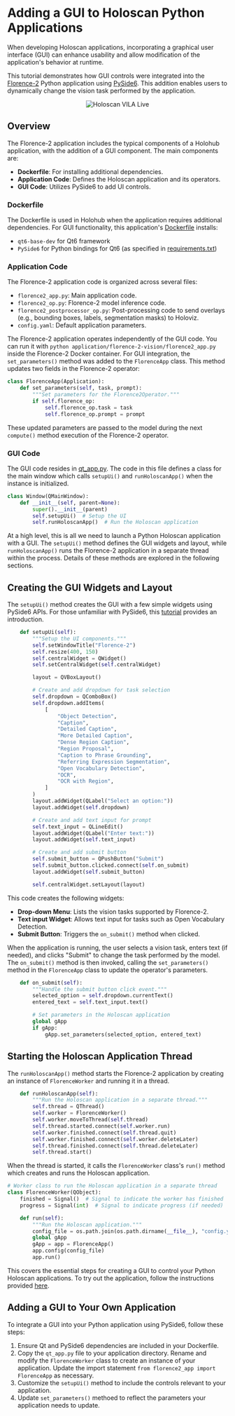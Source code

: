 # Adding a GUI to Holoscan Python Applications

When developing Holoscan applications, incorporating a graphical user interface (GUI) can enhance usability and allow modification of the application's behavior at runtime.

This tutorial demonstrates how GUI controls were integrated into the [Florence-2](https://github.com/nvidia-holoscan/holohub/tree/main/applications/florence-2-vision) Python application using [PySide6](https://doc.qt.io/qtforpython-6/). This addition enables users to dynamically change the vision task performed by the application.

<p align="center">
  <img src="./demo.gif" alt="Holoscan VILA Live">
</p>

## Overview

The Florence-2 application includes the typical components of a Holohub application, with the addition of a GUI component. 
The main components are:

- <b>Dockerfile</b>: For installing additional dependencies.
- <b>Application Code</b>: Defines the Holoscan application and its operators.
- <b>GUI Code</b>: Utilizes PySide6 to add UI controls.


### Dockerfile

The Dockerfile is used in Holohub when the application requires additional dependencies. For GUI functionality, this application's 
[Dockerfile](https://github.com/nvidia-holoscan/holohub/blob/main/applications/florence-2-vision/Dockerfile) installs:

* `qt6-base-dev` for Qt6 framework
* `PySide6` for Python bindings for Qt6 (as specified in [requirements.txt](https://github.com/nvidia-holoscan/holohub/blob/main/applications/florence-2-vision/requirements.txt))

### Application Code

The Florence-2 application code is organized across several files:

* `florence2_app.py`: Main application code.
* `florence2_op.py`: Florence-2 model inference code.
* `florence2_postprocessor_op.py`: Post-processing code to send overlays (e.g., bounding boxes, labels, segmentation masks) to Holoviz.
* `config.yaml`: Default application parameters.

The Florence-2 application operates independently of the GUI code. You can run it with `python application/florence-2-vision/florence2_app.py` inside the Florence-2 Docker container. For GUI integration, the `set_parameters()` method was added to the `FlorenceApp` class. This method updates two fields in the Florence-2 operator:

```python
class FlorenceApp(Application):
    def set_parameters(self, task, prompt):
        """Set parameters for the Florence2Operator."""
        if self.florence_op:
            self.florence_op.task = task
            self.florence_op.prompt = prompt
```

These updated parameters are passed to the model during the next `compute()` method execution of the Florence-2 operator.

### GUI Code

The GUI code resides in [qt_app.py](https://github.com/nvidia-holoscan/holohub/blob/main/applications/florence-2-vision/qt_app.py).
The code in this file defines a class for the main window which calls `setupUi()` and `runHoloscanApp()` when the instance is initialized.

```python
class Window(QMainWindow):
    def __init__(self, parent=None):
        super().__init__(parent)
        self.setupUi()  # Setup the UI
        self.runHoloscanApp()  # Run the Holoscan application
```

At a high level, this is all we need to launch a Python Holoscan application with a GUI.
The `setupUi()` method defines the GUI widgets and layout, while `runHoloscanApp()` runs the Florence-2 application in a separate thread within the process.
Details of these methods are explored in the following sections.

## Creating the GUI Widgets and Layout

The `setupUi()` method creates the GUI with a few simple widgets using PySide6 APIs. 
For those unfamiliar with PySide6, this [tutorial](https://www.pythonguis.com/pyside6-tutorial/) provides an introduction.

```python
    def setupUi(self):
        """Setup the UI components."""
        self.setWindowTitle("Florence-2")
        self.resize(400, 150)
        self.centralWidget = QWidget()
        self.setCentralWidget(self.centralWidget)

        layout = QVBoxLayout()

        # Create and add dropdown for task selection
        self.dropdown = QComboBox()
        self.dropdown.addItems(
            [
                "Object Detection",
                "Caption",
                "Detailed Caption",
                "More Detailed Caption",
                "Dense Region Caption",
                "Region Proposal",
                "Caption to Phrase Grounding",
                "Referring Expression Segmentation",
                "Open Vocabulary Detection",
                "OCR",
                "OCR with Region",
            ]
        )
        layout.addWidget(QLabel("Select an option:"))
        layout.addWidget(self.dropdown)

        # Create and add text input for prompt
        self.text_input = QLineEdit()
        layout.addWidget(QLabel("Enter text:"))
        layout.addWidget(self.text_input)

        # Create and add submit button
        self.submit_button = QPushButton("Submit")
        self.submit_button.clicked.connect(self.on_submit)
        layout.addWidget(self.submit_button)

        self.centralWidget.setLayout(layout)
```

This code creates the following widgets:

* <b>Drop-down Menu</b>: Lists the vision tasks supported by Florence-2.
* <b>Text input Widget</b>: Allows text input for tasks such as Open Vocabulary Detection.
* <b>Submit Button</b>: Triggers the `on_submit()` method when clicked.

When the application is running, the user selects a vision task, enters text (if 
needed), and clicks "Submit" to change the task performed by the model.
The `on_submit()` method is then invoked, calling the `set_parameters()` method 
in the `FlorenceApp` class to update the operator's parameters.

```python
    def on_submit(self):
        """Handle the submit button click event."""
        selected_option = self.dropdown.currentText()
        entered_text = self.text_input.text()

        # Set parameters in the Holoscan application
        global gApp
        if gApp:
            gApp.set_parameters(selected_option, entered_text)
```

## Starting the Holoscan Application Thread

The `runHoloscanApp()` method starts the Florence-2 application by creating an instance of `FlorenceWorker` 
and running it in a thread.

```python
    def runHoloscanApp(self):
        """Run the Holoscan application in a separate thread."""
        self.thread = QThread()
        self.worker = FlorenceWorker()
        self.worker.moveToThread(self.thread)
        self.thread.started.connect(self.worker.run)
        self.worker.finished.connect(self.thread.quit)
        self.worker.finished.connect(self.worker.deleteLater)
        self.thread.finished.connect(self.thread.deleteLater)
        self.thread.start()
```

When the thread is started, it calls the `FlorenceWorker` class's `run()` method
which creates and runs the Holoscan application.

```python
# Worker class to run the Holoscan application in a separate thread
class FlorenceWorker(QObject):
    finished = Signal()  # Signal to indicate the worker has finished
    progress = Signal(int)  # Signal to indicate progress (if needed)

    def run(self):
        """Run the Holoscan application."""
        config_file = os.path.join(os.path.dirname(__file__), "config.yaml")
        global gApp
        gApp = app = FlorenceApp()
        app.config(config_file)
        app.run()
```

This covers the essential steps for creating a GUI to control your Python Holoscan applications. 
To try out the application, follow the instructions provided [here](https://github.com/nvidia-holoscan/holohub/tree/main/applications/florence-2-vision#-build-and-run-instructions).

## Adding a GUI to Your Own Application

To integrate a GUI into your Python application using PySide6, follow these steps:

1. Ensure Qt and PySide6 dependencies are included in your Dockerfile.
2. Copy the `qt_app.py` file to your application directory.  Rename and modify the `FlorenceWorker` class to create an instance of your application.
Update the import statement `from florence2_app import FlorenceApp` as necessary.
3. Customize the `setupUi()` method to include the controls relevant to your application.
4. Update `set_parameters()` methoed to reflect the parameters your application needs to update.

